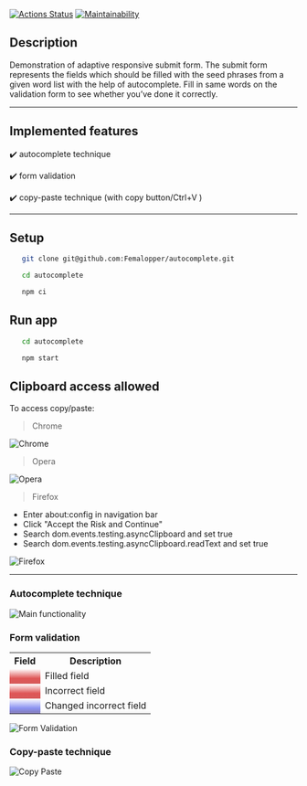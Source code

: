 [![Actions Status](https://github.com/Femalopper/autocomplete/actions/workflows/eslint-check.yml/badge.svg)](https://github.com/Femalopper/autocomplete/actions)
[![Maintainability](https://api.codeclimate.com/v1/badges/3eb6c53ecd5c8c67c9da/maintainability)](https://codeclimate.com/github/Femalopper/autocomplete/maintainability)

## Description

Demonstration of adaptive responsive submit form. The submit form represents the fields which should be filled with the seed phrases from a given word list with the help of autocomplete. Fill in same words on the validation form to see whether you’ve done it correctly.

---

## Implemented features

:heavy_check_mark: autocomplete technique

:heavy_check_mark: form validation

:heavy_check_mark: copy-paste technique (with copy button/Ctrl+V )

---

## Setup

```sh
   git clone git@github.com:Femalopper/autocomplete.git

   cd autocomplete

   npm ci
```

## Run app

```sh
   cd autocomplete

   npm start
```

## Clipboard access allowed

To access copy/paste:

> Chrome

![Chrome](https://github.com/Femalopper/raw/blob/main/images/react-app-autocomplete/Chrome.png)

> Opera

![Opera](https://github.com/Femalopper/raw/blob/main/images/react-app-autocomplete/Opera.png)

> Firefox

- Enter about:config in navigation bar
- Click "Accept the Risk and Continue"
- Search dom.events.testing.asyncClipboard and set true
- Search dom.events.testing.asyncClipboard.readText and set true

![Firefox](https://github.com/Femalopper/raw/blob/main/images/react-app-autocomplete/Firefox.png)

---

### Autocomplete technique

![Main functionality](https://github.com/Femalopper/raw/blob/main/images/react-app-autocomplete/autocomplete.gif)

### Form validation

<table>
  <tbody>
    <tr>
      <th>Field</th>
      <th>Description</th>
    </tr>
    <tr>
      <td style="background:linear-gradient(to top, rgb(214, 90, 90) 0%, rgb(223, 86, 86) 36%, white 100%)"></td>
      <td>Filled field</td>
    </tr>
    <tr>
      <td style="background:linear-gradient(to top, rgb(214, 90, 90) 0%, rgb(223, 86, 86) 36%, white 100%)"></td>
      <td>Incorrect field</td>
    </tr>
    <tr>
      <td style="background:linear-gradient(to top, rgb(131, 123, 183) 0%, rgb(140, 147, 241) 36%, white 100%)"></td>
      <td>Changed incorrect field</td>
    </tr>
  </tbody>
</table>

![Form Validation](https://github.com/Femalopper/raw/blob/main/images/react-app-autocomplete/validation.gif)

### Copy-paste technique

![Copy Paste](https://github.com/Femalopper/raw/blob/main/images/react-app-autocomplete/copy-paste.gif)
